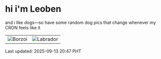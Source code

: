# hi i'm Leoben

and i like dogs—so have some random dog pics that change whenever my CRON feels like it

|  |  |
|--------|----------|
| ![Borzoi](https://random-dog-vercel.vercel.app/api/random-borzoi?v=1757767628) | ![Labrador](https://random-dog-vercel.vercel.app/api/random-labrador?v=1757767628) |

Last updated: 2025-09-13 20:47 PHT

